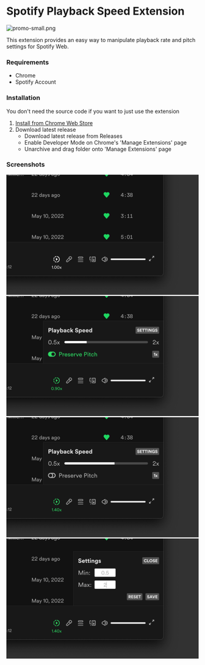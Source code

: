 # Spotify Playback Speed Extension

![promo-small.png](promo-small.png)

This extension provides an easy way to manipulate playback rate and pitch settings for Spotify Web.

### Requirements

-   Chrome
-   Spotify Account

### Installation

You don't need the source code if you want to just use the extension

1. 	[Install from Chrome Web Store](https://chrome.google.com/webstore/detail/spotify-playback-speed/bgehnoihoklmofgehcefiaicdcdgppck)
2. 	Download latest release
	*  Download latest release from Releases
	*  Enable Developer Mode on Chrome's 'Manage Extensions' page
	*  Unarchive and drag folder onto 'Manage Extensions' page

### Screenshots

![Screenshot #1](screenshot1.png)
![Screenshot #2](screenshot2.png)
![Screenshot #3](screenshot3.png)
![Screenshot #3](screenshot4.png)
